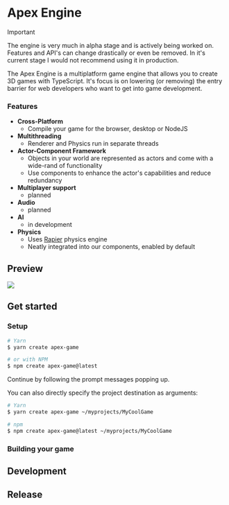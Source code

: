 # Apex Engine

> [!IMPORTANT]  
> The engine is very much in alpha stage and is actively being worked on. Features and API's can change drastically or even be removed. In it's current stage I would not recommend using it in production.

The Apex Engine is a multiplatform game engine that allows you to create 3D games with TypeScript. It's focus is on lowering (or removing) the entry barrier for web developers who want to get into game development.

### Features
- **Cross-Platform**
    - Compile your game for the browser, desktop or NodeJS
- **Multithreading**
    - Renderer and Physics run in separate threads
- **Actor-Component Framework**
    - Objects in your world are represented as actors and come with a wide-rand of functionality
    - Use components to enhance the actor's capabilities and reduce redundancy
- **Multiplayer support**
    - planned
- **Audio**
    - planned
- **AI**
    - in development
- **Physics**
    - Uses [Rapier](https://rapier.rs/docs/) physics engine
    - Neatly integrated into our components, enabled by default

## Preview
<img src="https://private-user-images.githubusercontent.com/706852/324191575-6cfec2ae-6938-400a-99c5-ac10b8b55457.gif?jwt=eyJhbGciOiJIUzI1NiIsInR5cCI6IkpXVCJ9.eyJpc3MiOiJnaXRodWIuY29tIiwiYXVkIjoicmF3LmdpdGh1YnVzZXJjb250ZW50LmNvbSIsImtleSI6ImtleTUiLCJleHAiOjE3MTM2MzE0MDcsIm5iZiI6MTcxMzYzMTEwNywicGF0aCI6Ii83MDY4NTIvMzI0MTkxNTc1LTZjZmVjMmFlLTY5MzgtNDAwYS05OWM1LWFjMTBiOGI1NTQ1Ny5naWY_WC1BbXotQWxnb3JpdGhtPUFXUzQtSE1BQy1TSEEyNTYmWC1BbXotQ3JlZGVudGlhbD1BS0lBVkNPRFlMU0E1M1BRSzRaQSUyRjIwMjQwNDIwJTJGdXMtZWFzdC0xJTJGczMlMkZhd3M0X3JlcXVlc3QmWC1BbXotRGF0ZT0yMDI0MDQyMFQxNjM4MjdaJlgtQW16LUV4cGlyZXM9MzAwJlgtQW16LVNpZ25hdHVyZT0zNDEyYTUyNGU0NDkxMDIyMTBmYjkyNzAzOTQ2NmVmNjE4N2I0NjlhNzc1OTFlMjlkNzU5ZTc3MTMzYmI1YTFlJlgtQW16LVNpZ25lZEhlYWRlcnM9aG9zdCZhY3Rvcl9pZD0wJmtleV9pZD0wJnJlcG9faWQ9MCJ9.xW9mWCpsKV0P4H1NyV8_sZozu5X8eqwx-P3NW4_wdt4" />

## Get started

### Setup
```bash
# Yarn
$ yarn create apex-game

# or with NPM
$ npm create apex-game@latest
```

Continue by following the prompt messages popping up.

You can also directly specify the project destination as arguments:

```bash
# Yarn
$ yarn create apex-game ~/myprojects/MyCoolGame

# npm
$ npm create apex-game@latest ~/myprojects/MyCoolGame
```

### Building your game

## Development

## Release
